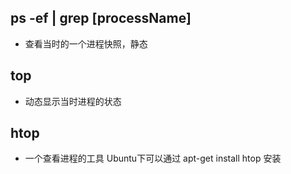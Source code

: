 ## ps -ef | grep [processName]
* 查看当时的一个进程快照，静态

## top
* 动态显示当时进程的状态

## htop
* 一个查看进程的工具 Ubuntu下可以通过 apt-get install htop 安装